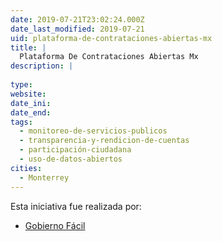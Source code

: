 ```yaml
---
date: 2019-07-21T23:02:24.000Z
date_last_modified: 2019-07-21
uid: plataforma-de-contrataciones-abiertas-mx
title: |
  Plataforma De Contrataciones Abiertas Mx
description: |
  
type: 
website: 
date_ini: 
date_end: 
tags:
  - monitoreo-de-servicios-publicos
  - transparencia-y-rendicion-de-cuentas
  - participación-ciudadana
  - uso-de-datos-abiertos
cities: 
  - Monterrey
---
```


Esta iniciativa fue realizada por:

- [Gobierno Fácil](/organizaciones/gobierno-facil)

